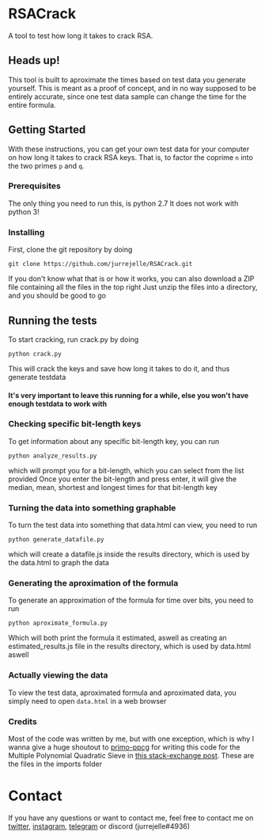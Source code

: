 # RSACrack

A tool to test how long it takes to crack RSA.

## Heads up!

This tool is built to aproximate the times based on test data you generate yourself. This is meant as a proof of concept, and in no way supposed to be entirely accurate, since one test data sample can change the time for the entire formula.


## Getting Started

With these instructions, you can get your own test data for your computer on how long it takes to crack RSA keys. That is, to factor the coprime `n` into the two primes `p` and `q`.

### Prerequisites

The only thing you need to run this, is python 2.7
It does not work with python 3!


### Installing

First, clone the git repository by doing

```
git clone https://github.com/jurrejelle/RSACrack.git
```

If you don't know what that is or how it works, you can also download a ZIP file containing all the files in the top right
Just unzip the files into a directory, and you should be good to go

## Running the tests

To start cracking, run crack.py by doing
```
python crack.py
```

This will crack the keys and save how long it takes to do it, and thus generate testdata

#### It's very important to leave this running for a while, else you won't have enough testdata to work with

### Checking specific bit-length keys

To get information about any specific bit-length key, you can run

```
python analyze_results.py
```
which will prompt you for a bit-length, which you can select from the list provided
Once you enter the bit-length and press enter, it will give the median, mean, shortest and longest times for that bit-length key


### Turning the data into something graphable

To turn the test data into something that data.html can view, you need to run
```
python generate_datafile.py
```
which will create a datafile.js inside the results directory, which is used by the data.html to graph the data


### Generating the aproximation of the formula

To generate an approximation of the formula for time over bits, you need to run
```
python aproximate_formula.py
```
Which will both print the formula it estimated, aswell as creating an estimated_results.js file in the results directory, which is used by data.html aswell

### Actually viewing the data

To view the test data, aproximated formula and aproximated data, you simply need to open ```data.html``` in a web browser

 
### Credits
Most of the code was written by me, but with one exception, which is why I wanna give a huge shoutout to [primo-ppcg](https://github.com/primo-ppcg) for writing this code for the Multiple Polynomial Quadratic Sieve in [this stack-exchange post](https://codegolf.stackexchange.com/questions/8629/fastest-semiprime-factorization). These are the files in the imports folder

# Contact 
If you have any questions or want to contact me, feel free to contact me on [twitter](https://twitter.com/twinjurre), [instagram](https://instagram.com/jurrejelle), [telegram](https://t.me/jurrejelle) or discord (jurrejelle#4936)
